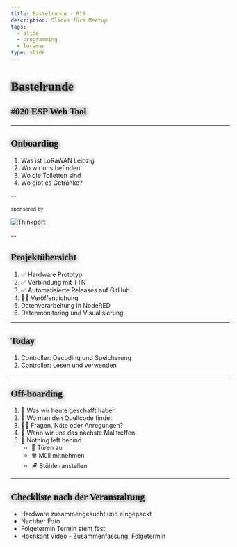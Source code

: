 ```yaml
---
title: Bastelrunde - 019
description: Slides fürs Meetup
tags:
  - slide
  - programming
  - lorawan
type: slide
---
```

<style>
@import url('https://fonts.googleapis.com/css2?family=Lobster&family=Permanent+Marker&display=swap');
h1, h2 {
	font-family: 'Permanent Marker', cursive !important;
	text-shadow: 0 0 12px #000 !important;
}
</style>

<!-- slide bg="[[meetup-020.png]]" data-auto-animate     -->

# Bastelrunde
<!-- element style="padding-top: 30%; text-shadow: 4px 4px 2px 2px #000;" -->
## #020 ESP Web Tool

<!-- element style="text-shadow: 4px 4px 2px 2px #000" -->

<!--
**Checkliste bevor es losgeht:**

- [ ] Foto gemacht
- [ ] Tweet gesendet
- [ ] Hochkant Video

-->

---

## Onboarding

1) Was ist LoRaWAN Leipzig
2) Wo wir uns befinden
3) Wo die Toiletten sind
4) Wo gibt es Getränke?

<!--
- [ ] Was ist LoRaWAN Leipzig
	- [ ] Ziele
	- [ ] Wer sind die Leute
- [ ] Wo befinden wir uns (Basislager, Kohlenstraße)
- [ ] Wo sind die Toiletten
- [ ] Wo gibt es Getränke?
-->

--

<!-- slide bg="[[Meetup #018 - Twitter.png]]" -->

<grid drag="60 30" bg="#ffffff88" style="border-radius: 12px;backdrop-filter: blur(20px);" pad="1em 2em 1em 1em">

<small>sponsored by</small>

![Thinkport](https://thinkport.digital/wp-content/uploads/elementor/thumbs/Logo_horizontral_new-q79kisryfbimg521qvcamhuu9zgajwl52ie1tm6q0s.png)

</grid>

--
## Projektübersicht

1) ✅ Hardware Prototyp
2) ✅ Verbindung mit TTN
3) ✅ Automatisierte Releases auf GitHub
4) 👩‍💻 Veröffentlichung
5) Datenverarbeitung in NodeRED
6) Datenmonitoring und Visualisierung


---
<!-- slide bg="[[vergissberlin_microcontroller_flying_through_clouds_e4ca3e11-4904-4bfb-a259-0a4fbf2dee4e.png]]" -->

<grid drag="60 30" bg="#000000cc" style="border-radius: 12px;backdrop-filter: blur(10px);" pad="1em 2em 1em 1em">

## Today 👩‍💻🧑🏼‍💻👨🏻‍💻

1) Controller: Decoding und Speicherung
1) Controller: Lesen und verwenden
</grid>

---
## Off-boarding

1) 🏁 Was wir heute geschafft haben
2) 🔎 Wo man den Quellcode findet
3) 🙋‍♂️ Fragen, Nöte oder Anregungen?
4) 📆 Wann wir uns das nächste Mal treffen
5) 🫥 Nothing left behind
	- 🚪 Türen zu
	- 🗑️ Müll mitnehmen
	- 🪑 Stühle ranstellen

---
## Checkliste nach der Veranstaltung

-  Hardware zusammengesucht und eingepackt
- Nachher Foto
- Folgetermin Termin steht fest
- Hochkant Video - Zusammenfassung, Folgetermin
